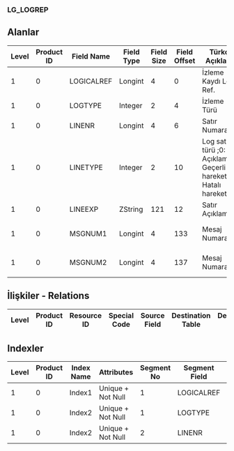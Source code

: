 ### LG_LOGREP

## Alanlar

**Level**|**Product ID**|**Field Name**|**Field Type**|**Field Size**|**Field Offset**|**Türkçe Açıklama**|**Expression**
-----|-----|-----|-----|-----|-----|-----|-----
1|0|LOGICALREF|Longint|4|0|İzleme Kaydı Log. Ref.|LOG Record Logical Reference
1|0|LOGTYPE|Integer|2|4|İzleme Türü|Kept Log Type
1|0|LINENR|Longint|4|6|Satır Numarası|Line Number
1|0|LINETYPE|Integer|2|10|Log satır türü ;0: Açıklama;1: Geçerli hareket;2: Hatalı hareket|Log Line Type ;0: Description;1: Correct Transaction;2: Transaction with error
1|0|LINEEXP|ZString|121|12|Satır Açıklaması|Line Description
1|0|MSGNUM1|Longint|4|133|Mesaj Numarası 1|General Puepose LongInt1
1|0|MSGNUM2|Longint|4|137|Mesaj Numarası 2|General Puepose LongInt2

## İlişkiler - Relations

**Level**|**Product ID**|**Resource ID**|**Special Code**|**Source Field**|**Destination Table**|**Destination Field**|**Relation Type**|**Extra Condition**
-----|-----|-----|-----|-----|-----|-----|-----|-----

## Indexler

**Level**|**Product ID**|**Index Name**|**Attributes**|**Segment No**|**Segment Field**|**Sense**
-----|-----|-----|-----|-----|-----|-----
1|0|Index1|Unique + Not Null|1|LOGICALREF|Ascending
1|0|Index2|Unique + Not Null|1|LOGTYPE|Ascending
1|0|Index2|Unique + Not Null|2|LINENR|Ascending
